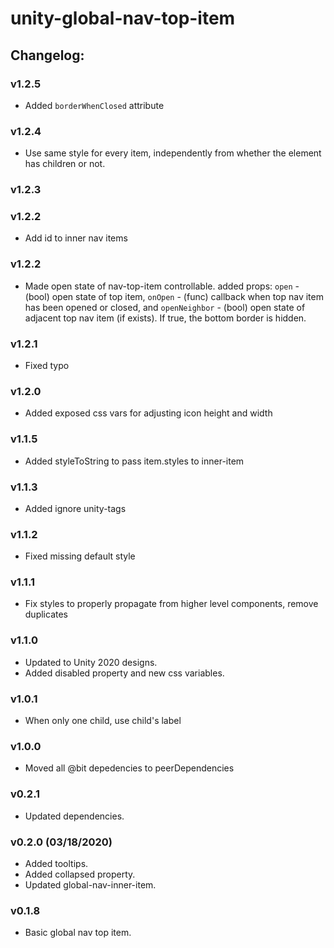 # unity-global-nav-top-item

## Changelog:

### v1.2.5
- Added `borderWhenClosed` attribute

### v1.2.4
- Use same style for every item, independently from whether the element has children or not.

### v1.2.3

### v1.2.2
- Add id to inner nav items

### v1.2.2
- Made open state of nav-top-item controllable. added props:
  `open` - (bool) open state of top item,
  `onOpen` - (func) callback when top nav item has been opened or closed, and
  `openNeighbor` - (bool) open state of adjacent top nav item (if exists). If true, the bottom border is hidden.

### v1.2.1
- Fixed typo

### v1.2.0
- Added exposed css vars for adjusting icon height and width

### v1.1.5
- Added styleToString to pass item.styles to inner-item

### v1.1.3
- Added ignore unity-tags

### v1.1.2
- Fixed missing default style

### v1.1.1
- Fix styles to properly propagate from higher level components, remove duplicates

### v1.1.0
- Updated to Unity 2020 designs.
- Added disabled property and new css variables.

### v1.0.1
- When only one child, use child's label

### v1.0.0
- Moved all @bit depedencies to peerDependencies

### v0.2.1
- Updated dependencies.

### v0.2.0 (03/18/2020)
- Added tooltips.
- Added collapsed property.
- Updated global-nav-inner-item.

### v0.1.8
- Basic global nav top item.
